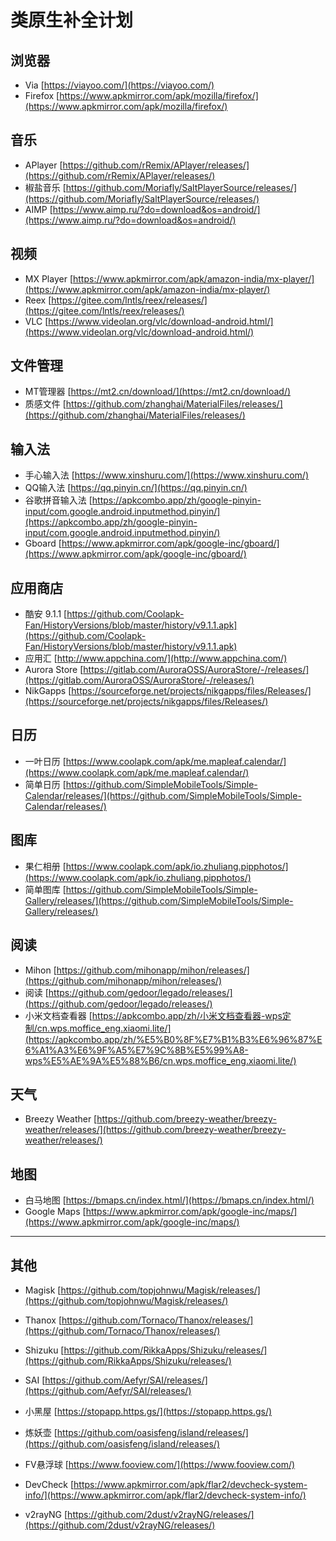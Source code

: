 # 类原生补全计划

## 浏览器
- Via
[https://viayoo.com/](https://viayoo.com/)
- Firefox
[https://www.apkmirror.com/apk/mozilla/firefox/](https://www.apkmirror.com/apk/mozilla/firefox/)

## 音乐
- APlayer
[https://github.com/rRemix/APlayer/releases/](https://github.com/rRemix/APlayer/releases/)
- 椒盐音乐
[https://github.com/Moriafly/SaltPlayerSource/releases/](https://github.com/Moriafly/SaltPlayerSource/releases/)
- AIMP
[https://www.aimp.ru/?do=download&os=android/](https://www.aimp.ru/?do=download&os=android/)

## 视频
- MX Player
[https://www.apkmirror.com/apk/amazon-india/mx-player/](https://www.apkmirror.com/apk/amazon-india/mx-player/)
- Reex
[https://gitee.com/lntls/reex/releases/](https://gitee.com/lntls/reex/releases/)
- VLC
[https://www.videolan.org/vlc/download-android.html/](https://www.videolan.org/vlc/download-android.html/)

## 文件管理
- MT管理器
[https://mt2.cn/download/](https://mt2.cn/download/)
- 质感文件
[https://github.com/zhanghai/MaterialFiles/releases/](https://github.com/zhanghai/MaterialFiles/releases/)

## 输入法
- 手心输入法
[https://www.xinshuru.com/](https://www.xinshuru.com/)
- QQ输入法
[https://qq.pinyin.cn/](https://qq.pinyin.cn/)
- 谷歌拼音输入法
[https://apkcombo.app/zh/google-pinyin-input/com.google.android.inputmethod.pinyin/](https://apkcombo.app/zh/google-pinyin-input/com.google.android.inputmethod.pinyin/)
- Gboard
[https://www.apkmirror.com/apk/google-inc/gboard/](https://www.apkmirror.com/apk/google-inc/gboard/)

## 应用商店
- 酷安 9.1.1
[https://github.com/Coolapk-Fan/HistoryVersions/blob/master/history/v9.1.1.apk](https://github.com/Coolapk-Fan/HistoryVersions/blob/master/history/v9.1.1.apk)
- 应用汇
[http://www.appchina.com/](http://www.appchina.com/)
- Aurora Store
[https://gitlab.com/AuroraOSS/AuroraStore/-/releases/](https://gitlab.com/AuroraOSS/AuroraStore/-/releases/)
- NikGapps
[https://sourceforge.net/projects/nikgapps/files/Releases/](https://sourceforge.net/projects/nikgapps/files/Releases/)

## 日历
- 一叶日历
[https://www.coolapk.com/apk/me.mapleaf.calendar/](https://www.coolapk.com/apk/me.mapleaf.calendar/)
- 简单日历
[https://github.com/SimpleMobileTools/Simple-Calendar/releases/](https://github.com/SimpleMobileTools/Simple-Calendar/releases/)

## 图库
- 果仁相册
[https://www.coolapk.com/apk/io.zhuliang.pipphotos/](https://www.coolapk.com/apk/io.zhuliang.pipphotos/)
- 简单图库
[https://github.com/SimpleMobileTools/Simple-Gallery/releases/](https://github.com/SimpleMobileTools/Simple-Gallery/releases/)

## 阅读
- Mihon
[https://github.com/mihonapp/mihon/releases/](https://github.com/mihonapp/mihon/releases/)
- 阅读
[https://github.com/gedoor/legado/releases/](https://github.com/gedoor/legado/releases/)
- 小米文档查看器
[https://apkcombo.app/zh/小米文档查看器-wps定制/cn.wps.moffice_eng.xiaomi.lite/](https://apkcombo.app/zh/%E5%B0%8F%E7%B1%B3%E6%96%87%E6%A1%A3%E6%9F%A5%E7%9C%8B%E5%99%A8-wps%E5%AE%9A%E5%88%B6/cn.wps.moffice_eng.xiaomi.lite/)

## 天气
- Breezy Weather
[https://github.com/breezy-weather/breezy-weather/releases/](https://github.com/breezy-weather/breezy-weather/releases/)

## 地图
- 白马地图
[https://bmaps.cn/index.html/](https://bmaps.cn/index.html/)
- Google Maps
[https://www.apkmirror.com/apk/google-inc/maps/](https://www.apkmirror.com/apk/google-inc/maps/)

--------
## 其他
- Magisk
[https://github.com/topjohnwu/Magisk/releases/](https://github.com/topjohnwu/Magisk/releases/)

- Thanox
[https://github.com/Tornaco/Thanox/releases/](https://github.com/Tornaco/Thanox/releases/)

- Shizuku
[https://github.com/RikkaApps/Shizuku/releases/](https://github.com/RikkaApps/Shizuku/releases/)

- SAI
[https://github.com/Aefyr/SAI/releases/](https://github.com/Aefyr/SAI/releases/)

- 小黑屋
[https://stopapp.https.gs/](https://stopapp.https.gs/)

- 炼妖壶
[https://github.com/oasisfeng/island/releases/](https://github.com/oasisfeng/island/releases/)

- FV悬浮球
[https://www.fooview.com/](https://www.fooview.com/)

- DevCheck
[https://www.apkmirror.com/apk/flar2/devcheck-system-info/](https://www.apkmirror.com/apk/flar2/devcheck-system-info/)

- v2rayNG
[https://github.com/2dust/v2rayNG/releases/](https://github.com/2dust/v2rayNG/releases/)